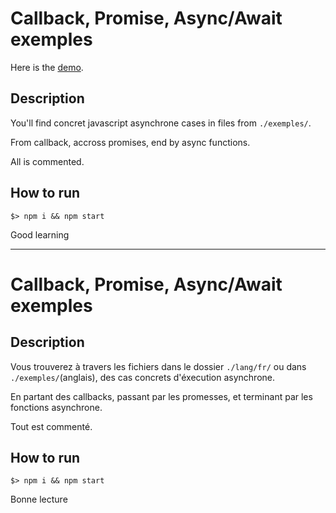 # Callback, Promise, Async/Await exemples

Here is the [demo](https://jonathancollinet.github.io/asynchrone-exemple/).

## Description

You'll find concret javascript asynchrone cases in files from ```./exemples/```.

From callback, accross promises, end by async functions.

All is commented.

## How to run

```$> npm i && npm start```

Good learning

--------------------

# Callback, Promise, Async/Await exemples

## Description

Vous trouverez à travers les fichiers dans le dossier ```./lang/fr/``` ou dans ```./exemples/```(anglais), des cas concrets d'éxecution asynchrone.

En partant des callbacks, passant par les promesses, et terminant par les fonctions asynchrone.

Tout est commenté.

## How to run

```$> npm i && npm start```

Bonne lecture

